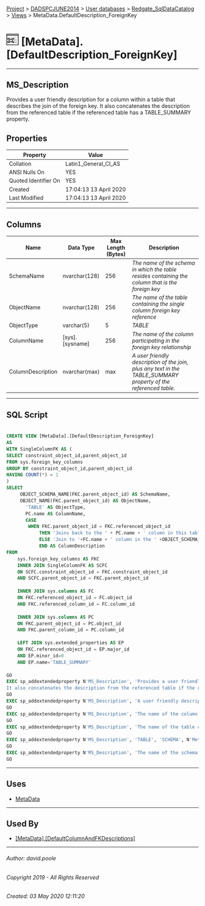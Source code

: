 #### 

[Project](../../../../readme.md) > [DADSPCJUNE2014](../../../readme.md) > [User databases](../../readme.md) > [Redgate_SqlDataCatalog](../readme.md) > [Views](Views.md) > MetaData.DefaultDescription_ForeignKey

# ![Views](../../../../Images/View32.png) [MetaData].[DefaultDescription_ForeignKey]

---

## <a name="#description"></a>MS_Description

Provides a user friendly description for a column within a table that describes the join of the foreign key.
It also concatenates the description from the referenced table if the referenced table has a TABLE_SUMMARY property.

## <a name="#properties"></a>Properties

| Property | Value |
|---|---|
| Collation | Latin1_General_CI_AS |
| ANSI Nulls On | YES |
| Quoted Identifier On | YES |
| Created | 17:04:13 13 April 2020 |
| Last Modified | 17:04:13 13 April 2020 |


---

## <a name="#columns"></a>Columns

| Name | Data Type | Max Length (Bytes) | Description |
|---|---|---|---|
| SchemaName | nvarchar(128) | 256 | _The name of the schema in which the table resides containing the column that is the foreign key_ |
| ObjectName | nvarchar(128) | 256 | _The name of the table containing the single column foreign key reference_ |
| ObjectType | varchar(5) | 5 | _TABLE_ |
| ColumnName | [sys].[sysname] | 256 | _The name of the column participating in the foreign key relationship_ |
| ColumnDescription | nvarchar(max) | max | _A user friendly description of the join, plus any text in the TABLE_SUMMARY property of the referenced table._ |


---

## <a name="#sqlscript"></a>SQL Script

```sql

CREATE VIEW [MetaData].[DefaultDescription_ForeignKey]
AS
WITH SingleColumnFK AS (
SELECT constraint_object_id,parent_object_id
FROM sys.foreign_key_columns
GROUP BY constraint_object_id,parent_object_id
HAVING COUNT(*) = 1
)
SELECT 
	 OBJECT_SCHEMA_NAME(FKC.parent_object_id) AS SchemaName,
     OBJECT_NAME(FKC.parent_object_id) AS ObjectName,
       'TABLE' AS ObjectType,
       PC.name AS ColumnName,
	   CASE 
		WHEN FKC.parent_object_id = FKC.referenced_object_id
			THEN 'Joins back to the ' + PC.name + ' column in this table.'
			ELSE 'Join to '+FC.name + ' column in the ' +OBJECT_SCHEMA_NAME(FKC.referenced_object_id)+'.'+OBJECT_NAME(FKC.referenced_object_id) + ' table.'+ COALESCE(' ' + CAST(EP.value AS VARCHAR(MAX)),'')
			END AS ColumnDescription
FROM
	sys.foreign_key_columns AS FKC
	INNER JOIN SingleColumnFK AS SCFC
	ON SCFC.constraint_object_id = FKC.constraint_object_id
	AND SCFC.parent_object_id = FKC.parent_object_id

	INNER JOIN sys.columns AS FC
	ON FKC.referenced_object_id = FC.object_id
	AND FKC.referenced_column_id = FC.column_id

	INNER JOIN sys.columns AS PC
	ON FKC.parent_object_id = PC.object_id
	AND FKC.parent_column_id = PC.column_id

	LEFT JOIN sys.extended_properties AS EP
	ON FKC.referenced_object_id = EP.major_id
	AND EP.minor_id=0
	AND EP.name='TABLE_SUMMARY'
	
GO
EXEC sp_addextendedproperty N'MS_Description', 'Provides a user friendly description for a column within a table that describes the join of the foreign key.
It also concatenates the description from the referenced table if the referenced table has a TABLE_SUMMARY property.', 'SCHEMA', N'MetaData', 'VIEW', N'DefaultDescription_ForeignKey', NULL, NULL
GO
EXEC sp_addextendedproperty N'MS_Description', 'A user friendly description of the join, plus any text in the TABLE_SUMMARY property of the referenced table.', 'SCHEMA', N'MetaData', 'VIEW', N'DefaultDescription_ForeignKey', 'COLUMN', N'ColumnDescription'
GO
EXEC sp_addextendedproperty N'MS_Description', 'The name of the column participating in the foreign key relationship', 'SCHEMA', N'MetaData', 'VIEW', N'DefaultDescription_ForeignKey', 'COLUMN', N'ColumnName'
GO
EXEC sp_addextendedproperty N'MS_Description', 'The name of the table containing the single column foreign key reference', 'SCHEMA', N'MetaData', 'VIEW', N'DefaultDescription_ForeignKey', 'COLUMN', N'ObjectName'
GO
EXEC sp_addextendedproperty N'MS_Description', 'TABLE', 'SCHEMA', N'MetaData', 'VIEW', N'DefaultDescription_ForeignKey', 'COLUMN', N'ObjectType'
GO
EXEC sp_addextendedproperty N'MS_Description', 'The name of the schema in which the table resides containing the column that is the foreign key', 'SCHEMA', N'MetaData', 'VIEW', N'DefaultDescription_ForeignKey', 'COLUMN', N'SchemaName'
GO

```


---

## <a name="#uses"></a>Uses

* [MetaData](../Security/Schemas/MetaData.md)


---

## <a name="#usedby"></a>Used By

* [[MetaData].[DefaultColumnAndFKDescriptions]](DefaultColumnAndFKDescriptions.md)


---

###### Author:  david.poole

###### Copyright 2019 - All Rights Reserved

###### Created: 03 May 2020 12:11:20

